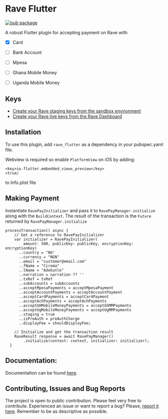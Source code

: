 # Rave Flutter

[![pub package](https://img.shields.io/pub/v/rave_flutter.svg)](https://pub.dartlang.org/packages/rave_flutter)

A robust Flutter plugin for accepting payment on Rave with
- [x] Card
- [ ] Bank Account
- [ ] Mpesa
- [ ] Ghana Mobile Money
- [ ] Uganda Mobile Money


## Keys
- [Create your Rave staging keys from the sandbox environment](https://flutterwavedevelopers.readme.io/blog/how-to-get-your-staging-keys-from-the-rave-sandbox-environment)
- [Create your Rave live keys from the Rave Dashboard](https://flutterwavedevelopers.readme.io/blog/how-to-get-your-live-keys-from-the-rave-dashboard)


## Installation
To use this plugin, add `rave_flutter` as a dependency in your pubspec.yaml file.

Webview is required so enable `PlatformView` on iOS by adding:

```
<key>io.flutter.embedded_views_preview</key>
<true/
```
to Info.plist file

## Making Payment
Instantiate `RavePayInitializer` and pass it to `RavePayManager.initialize` along
with the `BuildContext`. The result of the transaction is the `Future` 
returned by `RavePayManager.initialize`

```
processTransaction() async {
    // Get a reference to RavePayInitializer
    var initializer = RavePayInitializer(
        amount: 500, publicKey: publicKey, encryptionKey: encryptionKey)
      ..country = "NG"
      ..currency = "NGN"
      ..email = "customer@email.com"
      ..fName = "Ciroma"
      ..lName = "Adekunle"
      ..narration = narration ?? ''
      ..txRef = txRef
      ..subAccounts = subAccounts
      ..acceptMpesaPayments = acceptMpesaPayment
      ..acceptAccountPayments = acceptAccountPayment
      ..acceptCardPayments = acceptCardPayment
      ..acceptAchPayments = acceptAchPayments
      ..acceptGHMobileMoneyPayments = acceptGhMMPayments
      ..acceptUgMobileMoneyPayments = acceptUgMMPayments
      ..staging = true
      ..isPreAuth = preAuthCharge
      ..displayFee = shouldDisplayFee;

    // Initialize and get the transaction result
    RaveResult response = await RavePayManager()
        .initialize(context: context, initializer: initializer);
  }
 ```
 
## Documentation:
Documentation can be found [here](https://pub.dev/documentation/rave_flutter/latest/rave_flutter/rave_flutter-library.html).
 
## Contributing, Issues and Bug Reports
The project is open to public contribution. Please feel very free to contribute.
Experienced an issue or want to report a bug? Please, [report it here](https://github.com/wilburt/rave_flutter/issues). Remember to be as descriptive as possible.




